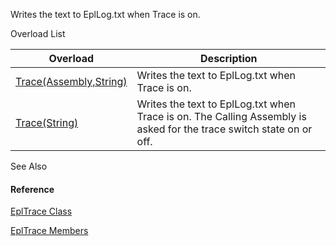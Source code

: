 Writes the text to EplLog.txt when Trace is on.

Overload List

| Overload | Description |
| --- | --- |
| [Trace(Assembly,String)](Eplan.EplApi.Baseu~Eplan.EplApi.Base.EplTrace~Trace(Assembly,String).html) | Writes the text to EplLog.txt when Trace is on. |
| [Trace(String)](Eplan.EplApi.Baseu~Eplan.EplApi.Base.EplTrace~Trace(String).html) | Writes the text to EplLog.txt when Trace is on. The Calling Assembly is asked for the trace switch state on or off. |



See Also

#### Reference

[EplTrace Class](Eplan.EplApi.Baseu~Eplan.EplApi.Base.EplTrace.html)
  
[EplTrace Members](Eplan.EplApi.Baseu~Eplan.EplApi.Base.EplTrace_members.html)